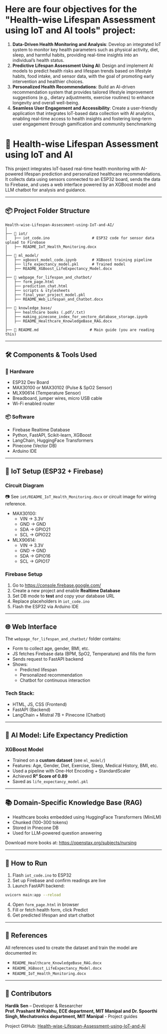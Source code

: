 # Here are four objectives for the "Health-wise Lifespan Assessment using IoT and AI tools" project:
1. **Data-Driven Health Monitoring and Analysis**: Develop an integrated IoT system to monitor key health parameters such as physical activity, diet, sleep, and harmful habits, providing real-time insights into an individual’s health status.
2. **Predictive Lifespan Assessment Using AI**: Design and implement AI models to predict health risks and lifespan trends based on lifestyle habits, food intake, and sensor data, with the goal of promoting early intervention and healthier choices.
3. **Personalized Health Recommendations**: Build an AI-driven recommendation system that provides tailored lifestyle improvement suggestions (e.g., dietary adjustments, exercise routines) to enhance longevity and overall well-being.
4. **Seamless User Engagement and Accessibility**: Create a user-friendly application that integrates IoT-based data collection with AI analytics, enabling real-time access to health insights and fostering long-term user engagement through gamification and community benchmarking


# 🧠 Health-wise Lifespan Assessment using IoT and AI

This project integrates IoT-based real-time health monitoring with AI-powered lifespan prediction and personalized healthcare recommendations. It collects data using sensors connected to an ESP32 board, sends the data to Firebase, and uses a web interface powered by an XGBoost model and LLM chatbot for analysis and guidance.

---

## 📦 Project Folder Structure

```
Health-wise-Lifespan-Assessment-using-IoT-and-AI/
│
├── 📁 iot/
│   ├── iot_code.ino                   # ESP32 code for sensor data upload to Firebase
│   ├── README_IoT_Health_Monitoring.docx
│
├── 📁 ml_model/
│   ├── xgboost_model_code.ipynb       # XGBoost training pipeline
│   ├── life_expectancy_model.pkl      # Trained model
│   ├── README_XGBoost_LifeExpectancy_Model.docx
│
├── 📁 webpage_for_lifespan_and_chatbot/
│   ├── form_page.html
│   ├── prediction_chat.html
│   ├── scripts & stylesheets
│   ├── final_year_project_model.pkl
│   ├── README_Web_Lifespan_and_Chatbot.docx
│
├── 📁 knowledge_base/
│   ├── healthcare books (.pdf/.txt)
│   ├── making_pinecone_index_for_vectore_database_storage.ipynb
│   ├── README_Healthcare_KnowledgeBase_RAG.docx
│
├── 📄 README.md                       # Main guide (you are reading this)
```

---

## 🛠️ Components & Tools Used

### 🔧 Hardware
- ESP32 Dev Board
- MAX30100 or MAX30102 (Pulse & SpO2 Sensor)
- MLX90614 (Temperature Sensor)
- Breadboard, jumper wires, micro USB cable
- Wi-Fi enabled router

### 📦 Software
- Firebase Realtime Database
- Python, FastAPI, Scikit-learn, XGBoost
- LangChain, HuggingFace Transformers
- Pinecone (Vector DB)
- Arduino IDE

---

## 🔌 IoT Setup (ESP32 + Firebase)

### Circuit Diagram
📷 See `iot/README_IoT_Health_Monitoring.docx` or circuit image for wiring reference.

- MAX30100:
  - VIN → 3.3V
  - GND → GND
  - SDA → GPIO21
  - SCL → GPIO22
- MLX90614:
  - VIN → 3.3V
  - GND → GND
  - SDA → GPIO16
  - SCL → GPIO17

### Firebase Setup
1. Go to https://console.firebase.google.com/
2. Create a new project and enable **Realtime Database**
3. Set DB mode to **test** and copy your database URL
4. Replace placeholders in `iot_code.ino`
5. Flash the ESP32 via Arduino IDE

---

## 🌐 Web Interface

The `webpage_for_lifespan_and_chatbot/` folder contains:
- Form to collect age, gender, BMI, etc.
- JS fetches Firebase data (BPM, SpO2, Temperature) and fills the form
- Sends request to FastAPI backend
- Shows:
  - Predicted lifespan
  - Personalized recommendation
  - Chatbot for continuous interaction

### Tech Stack:
- HTML, JS, CSS (Frontend)
- FastAPI (Backend)
- LangChain + Mistral 7B + Pinecone (Chatbot)

---

## 🧠 AI Model: Life Expectancy Prediction

### XGBoost Model
- Trained on a **custom dataset** (see `ml_model/`)
- Features: Age, Gender, Diet, Exercise, Sleep, Medical History, BMI, etc.
- Used a pipeline with One-Hot Encoding + StandardScaler
- Achieved **R² Score of 0.89**
- Saved as `life_expectancy_model.pkl`

---

## 📚 Domain-Specific Knowledge Base (RAG)

- Healthcare books embedded using HuggingFace Transformers (MiniLM)
- Chunked (100–300 tokens)
- Stored in Pinecone DB
- Used for LLM-powered question answering

Download more books at: https://openstax.org/subjects/nursing

---

## 🧪 How to Run

1. Flash `iot_code.ino` to ESP32
2. Set up Firebase and confirm readings are live
3. Launch FastAPI backend:
```bash
uvicorn main:app --reload
```
4. Open `form_page.html` in browser
5. Fill or fetch health form, click Predict
6. Get predicted lifespan and start chatbot

---

## 📝 References

All references used to create the dataset and train the model are documented in:
- `README_Healthcare_KnowledgeBase_RAG.docx`
- `README_XGBoost_LifeExpectancy_Model.docx`
- `README_IoT_Health_Monitoring.docx`

---

## 🙌 Contributors

**Hardik Sen** – Developer & Researcher  
**Prof. Prashant M Prabhu, ECE department, MIT Manipal and	Dr. Spoorthi Singh, Mechatronics department, MIT Manipal** - Project guides
                                      

Project GitHub: [Health-wise-Lifespan-Assessment-using-IoT-and-AI](https://github.com/HardikSen16/Health-wise-Lifespan-Assessment-using-IoT-and-AI)



